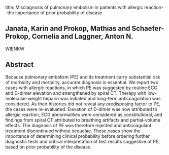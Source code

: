 title: Misdiagnosis of pulmonary embolism in patients with allergic reaction--the importance of prior probability of disease

## Janata, Karin and Prokop, Mathias and Schaefer-Prokop, Cornelia and Laggner, Anton N.
WIENKW


## Abstract
Because pulmonary embolism (PE) and its treatment carry substantial risk of morbidity and mortality, accurate diagnosis is essential. We report two cases with allergic reactions, in which PE was suggested by routine ECG and D-dimer elevation and strengthened by spiral CT. Therapy with low-molecular-weight heparin was initiated and long-term anticoagulation was considered. As their histories did not reveal any predisposing factor to PE, the cases were re-evaluated. Elevation of D-dimer was now attributed to allergic reaction, ECG abnormalities were considered as constitutional, and findings from spiral CT attributed to breathing artifacts and partial-volume effects. The diagnosis of PE was therefore rejected and anticoagulant treatment discontinued without sequelae. These cases show the importance of determining clinical probability before ordering further diagnostic tests and critical interpretation of test results suggestive of PE, based on prior probability of the disease.

